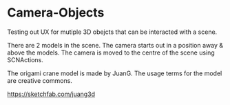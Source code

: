 # Camera-Objects

Testing out UX for mutiple 3D obejcts that can be interacted with a scene.

There are 2 models in the scene.  The camera starts out in a position away & above the models.  The camera is moved to the centre of the scene using SCNActions.

The origami crane model is made by JuanG.  The usage terms for the model are creative commons. 

https://sketchfab.com/juang3d
